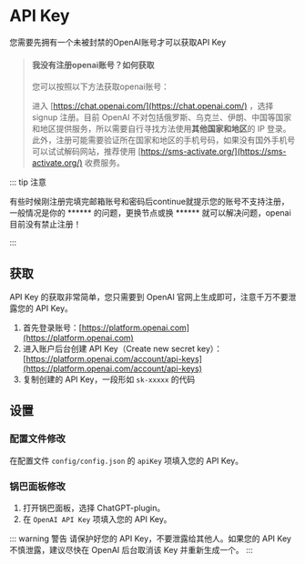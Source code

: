 # API Key

您需要先拥有一个未被封禁的OpenAI账号才可以获取API Key

> #### 我没有注册openai账号？如何获取
>
> 您可以按照以下方法获取openai账号：
>
> 进入 [https://chat.openai.com/](https://chat.openai.com/) ，选择 signup 注册。目前 OpenAI 不对包括俄罗斯、乌克兰、伊朗、中国等国家和地区提供服务，所以需要自行寻找方法使用**其他国家和地区**的 IP 登录。此外，注册可能需要验证所在国家和地区的手机号码，如果没有国外手机号可以试试解码网站，推荐使用 [https://sms-activate.org/](https://sms-activate.org/) 收费服务。

::: tip 注意

有些时候刚注册完填完邮箱账号和密码后continue就提示您的账号不支持注册，一般情况是你的 ****** 的问题，更换节点或换 ****** 就可以解决问题，openai目前没有禁止注册！

:::


## 获取

API Key 的获取非常简单，您只需要到 OpenAI 官网上生成即可，注意千万不要泄露您的 API Key。

1. 首先登录账号：[https://platform.openai.com](https://platform.openai.com)
2. 进入账户后台创建 API Key（Create new secret key）：[https://platform.openai.com/account/api-keys](https://platform.openai.com/account/api-keys)
3. 复制创建的 API Key，一段形如 `sk-xxxxx` 的代码

## 设置

### 配置文件修改

在配置文件 `config/config.json` 的 `apiKey` 项填入您的 API Key。

### 锅巴面板修改

1. 打开锅巴面板，选择 ChatGPT-plugin。
2. 在 `OpenAI API Key` 项填入您的 API Key。

::: warning 警告
请保护好您的 API Key，不要泄露给其他人。如果您的 API Key 不慎泄露，建议尽快在 OpenAI 后台取消该 Key 并重新生成一个。
:::
